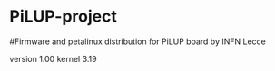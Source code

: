 # PiLUP-project
#Firmware and petalinux distribution for PiLUP board by INFN Lecce

version 1.00 kernel 3.19
